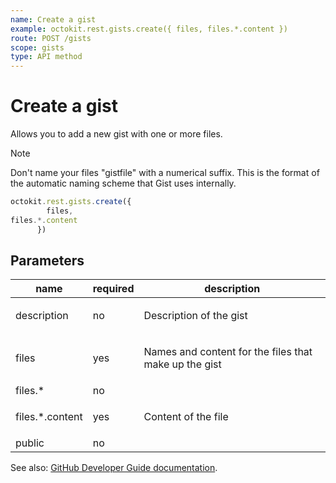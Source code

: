 ```yaml
---
name: Create a gist
example: octokit.rest.gists.create({ files, files.*.content })
route: POST /gists
scope: gists
type: API method
---
```


# Create a gist

Allows you to add a new gist with one or more files.

> [!NOTE]
> Don't name your files "gistfile" with a numerical suffix. This is the format of the automatic naming scheme that Gist uses internally.

```js
octokit.rest.gists.create({
        files,
files.*.content
      })
```

## Parameters

<table>
  <thead>
    <tr>
      <th>name</th>
      <th>required</th>
      <th>description</th>
    </tr>
  </thead>
  <tbody>
    <tr><td>description</td><td>no</td><td>

Description of the gist

</td></tr>
<tr><td>files</td><td>yes</td><td>

Names and content for the files that make up the gist

</td></tr>
<tr><td>files.*</td><td>no</td><td>

</td></tr>
<tr><td>files.*.content</td><td>yes</td><td>

Content of the file

</td></tr>
<tr><td>public</td><td>no</td><td>

</td></tr>
  </tbody>
</table>

See also: [GitHub Developer Guide documentation](https://docs.github.com/rest/gists/gists#create-a-gist).
